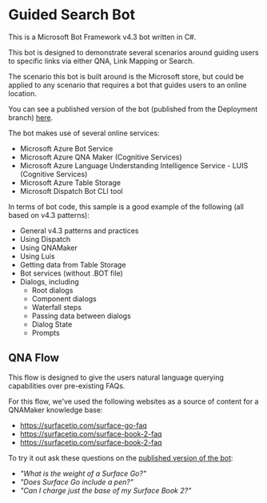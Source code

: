 # Guided Search Bot
This is a Microsoft Bot Framework v4.3 bot written in C#.

This bot is designed to demonstrate several scenarios around guiding users to specific links via either QNA, Link Mapping or Search. 

The scenario this bot is built around is the Microsoft store, but could be applied to any scenario that requires a bot that guides users to an online location.

You can see a published version of the bot (published from the Deployment branch) [here](https://webchat.botframework.com/embed/GuidedSearchBot?s=LIgAt-fF7DE.RMxLyIXpOx52dMFJJB0MjJGrUXM4y68od_Qh7vIxtpA).

The bot makes use of several online services:

* Microsoft Azure Bot Service
* Microsoft Azure QNA Maker (Cognitive Services)
* Microsoft Azure Language Understanding Intelligence Service - LUIS (Cognitive Services)
* Microsoft Azure Table Storage
* Microsoft Dispatch Bot CLI tool

In terms of bot code, this sample is a good example of the following (all based on v4.3 patterns):

* General v4.3 patterns and practices
* Using Dispatch
* Using QNAMaker
* Using Luis
* Getting data from Table Storage
* Bot services (without .BOT file)
* Dialogs, including
  * Root dialogs
  * Component dialogs
  * Waterfall steps
  * Passing data between dialogs
  * Dialog State
  * Prompts

## QNA Flow

This flow is designed to give the users natural language querying capabilities over pre-existing FAQs. 

For this flow, we've used the following websites as a source of content for a QNAMaker knowledge base:

* <https://surfacetip.com/surface-go-faq> 
* <https://surfacetip.com/surface-book-2-faq> 
* <https://surfacetip.com/surface-book-2-faq> 

To try it out ask these questions on the [published version of the bot](https://webchat.botframework.com/embed/GuidedSearchBot?s=LIgAt-fF7DE.RMxLyIXpOx52dMFJJB0MjJGrUXM4y68od_Qh7vIxtpA):

* *"What is the weight of a Surface Go?"*
* *"Does Surface Go include a pen?"*
* *"Can I charge just the base of my Surface Book 2?"*


